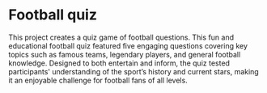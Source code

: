 # Football quiz 
This project creates a quiz game of football questions. This fun and educational football quiz featured five engaging questions covering key topics such as famous teams, legendary players, and general football knowledge.
Designed to both entertain and inform, the quiz tested participants' understanding of the sport’s history and current stars, making it an enjoyable challenge for football fans of all levels.
